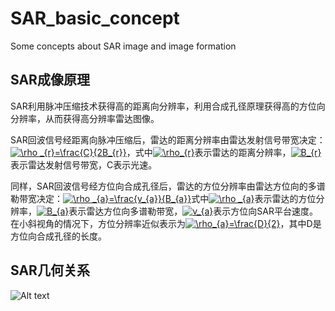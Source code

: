 # SAR_basic_concept
Some concepts about SAR image and image formation
## SAR成像原理
SAR利用脉冲压缩技术获得高的距离向分辨率，利用合成孔径原理获得高的方位向分辨率，从而获得高分辨率雷达图像。

SAR回波信号经距离向脉冲压缩后，雷达的距离分辨率由雷达发射信号带宽决定：<a href="https://www.codecogs.com/eqnedit.php?latex=\rho&space;_{r}=\frac{C}{2B_{r}}" target="_blank"><img src="https://latex.codecogs.com/gif.latex?\rho&space;_{r}=\frac{C}{2B_{r}}" title="\rho _{r}=\frac{C}{2B_{r}}" /></a>，式中<a href="https://www.codecogs.com/eqnedit.php?latex=\rho_{r}" target="_blank"><img src="https://latex.codecogs.com/gif.latex?\rho_{r}" title="\rho_{r}" /></a>表示雷达的距离分辨率，<a href="https://www.codecogs.com/eqnedit.php?latex=B_{r}" target="_blank"><img src="https://latex.codecogs.com/gif.latex?B_{r}" title="B_{r}" /></a>表示雷达发射信号带宽，C表示光速。

同样，SAR回波信号经方位向合成孔径后，雷达的方位分辨率由雷达方位向的多谱勒带宽决定：<a href="https://www.codecogs.com/eqnedit.php?latex=\rho&space;_{a}=\frac{v_{a}}{B_{a}}" target="_blank"><img src="https://latex.codecogs.com/gif.latex?\rho&space;_{a}=\frac{v_{a}}{B_{a}}" title="\rho _{a}=\frac{v_{a}}{B_{a}}" /></a>式中<a href="https://www.codecogs.com/eqnedit.php?latex=\rho&space;_{a}" target="_blank"><img src="https://latex.codecogs.com/gif.latex?\rho&space;_{a}" title="\rho _{a}" /></a>表示雷达的方位分辨率，<a href="https://www.codecogs.com/eqnedit.php?latex=B_{a}" target="_blank"><img src="https://latex.codecogs.com/gif.latex?B_{a}" title="B_{a}" /></a>表示雷达方位向多谱勒带宽，<a href="https://www.codecogs.com/eqnedit.php?latex=v_{a}" target="_blank"><img src="https://latex.codecogs.com/gif.latex?v_{a}" title="v_{a}" /></a>表示方位向SAR平台速度。在小斜视角的情况下，方位分辨率近似表示为<a href="https://www.codecogs.com/eqnedit.php?latex=\rho_{a}=\frac{D}{2}" target="_blank"><img src="https://latex.codecogs.com/gif.latex?\rho_{a}=\frac{D}{2}" title="\rho_{a}=\frac{D}{2}" /></a>，其中D是方位向合成孔径的长度。

## SAR几何关系
![Alt text](https://github.com/ykl/master/raw/master/1.png)

